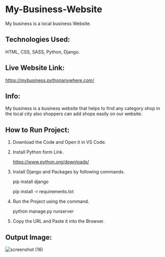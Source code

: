 # My-Business-Website

My business is a local business Website.
 
## Technologies Used:

HTML, CSS, SASS, Python, Django.

## Live Website Link:

https://mybusiness.pythonanywhere.com/

## Info:

My business is a business website that helps to find any category shop in the local city also shoppers can add shops easily on our website.

## How to Run Project:

1. Download the Code and Open it in VS Code.
2. Install Python form Link.

    https://www.python.org/downloads/ 
   
4. Install Django and Packages by following commands.

     pip install django

     pip install -r requirements.txt

5. Run the Project using the command.

     python manage.py runserver

6. Copy the URL and Paste it into the Browser. 


## Output Image:
![screenshot (16)](https://github.com/rohanmr/My-Business-Website/assets/122428641/2e38d568-b8f6-42bd-b189-2b851f04d54c)

